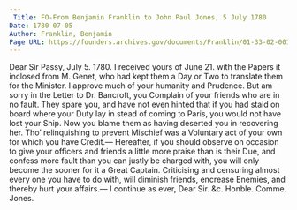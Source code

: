 ```yaml
---
 Title: FO-From Benjamin Franklin to John Paul Jones, 5 July 1780
Date: 1780-07-05
Author: Franklin, Benjamin
Page URL: https://founders.archives.gov/documents/Franklin/01-33-02-0018
---
```


Dear Sir
Passy, July 5. 1780.
I received yours of June 21. with the Papers it inclosed from M. Genet, who had kept them a Day or Two to translate them for the Minister. I approve much of your humanity and Prudence. But am sorry in the Letter to Dr. Bancroft, you Complain of your friends who are in no fault. They spare you, and have not even hinted that if you had staid on board where your Duty lay in stead of coming to Paris, you would not have lost your Ship. Now you blame them as having deserted you in recovering her. Tho’ relinquishing to prevent Mischief was a Voluntary act of your own for which you have Credit.— Hereafter, if you should observe on occasion to give your officers and friends a little more praise than is their Due, and confess more fault than you can justly be charged with, you will only become the sooner for it a Great Captain. Criticising and censuring almost every one you have to do with, will diminish friends, encrease Enemies, and thereby hurt your affairs.— I continue as ever, Dear Sir. &c.
Honble. Comme. Jones.

